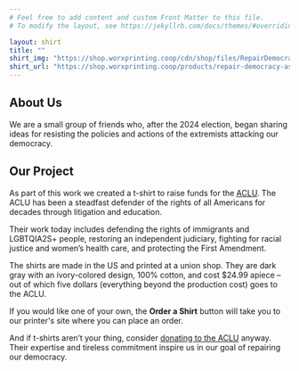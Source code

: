 ```yaml
---
# Feel free to add content and custom Front Matter to this file.
# To modify the layout, see https://jekyllrb.com/docs/themes/#overriding-theme-defaults

layout: shirt
title: ""
shirt_img: "https://shop.worxprinting.coop/cdn/shop/files/RepairDemocracymockup.png"
shirt_url: "https://shop.worxprinting.coop/products/repair-democracy-asphalt-t-shirt"
---
```


## About Us
We are a small group of friends who, after the 2024 election, began sharing ideas for resisting the policies and actions of the extremists attacking our democracy. 

## Our Project
As part of this work we created a t-shirt to raise funds for the [ACLU][aclu].
The ACLU has been a steadfast defender of the rights of all Americans for decades through litigation and education.

Their work today includes defending the rights of immigrants and LGBTQIA2S+ people, restoring an independent judiciary, fighting for racial justice and women’s health care, and protecting the First Amendment.

The shirts are made in the US and printed at a union shop. They are dark gray with an ivory-colored design, 100% cotton, and cost $24.99 apiece – out of which five dollars (everything beyond the production cost) goes to the ACLU.

If you would like one of your own, the **Order a Shirt** button will take you to our printer's site where you can place an order.

And if t-shirts aren’t your thing, consider [donating to the ACLU][aclu-donate] anyway. Their expertise and tireless commitment inspire us in our goal of repairing our democracy.

[aclu]: <https://aclu.org>
[aclu-donate]: <https://aclu.org/give/now>
